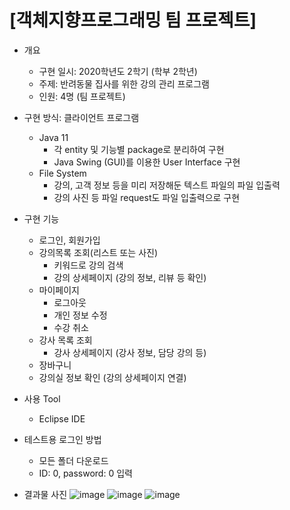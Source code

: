 # [객체지향프로그래밍 팀 프로젝트]

* 개요
  + 구현 일시: 2020학년도 2학기 (학부 2학년)
  + 주제: 반려동물 집사를 위한 강의 관리 프로그램
  + 인원: 4명 (팀 프로젝트)

* 구현 방식: 클라이언트 프로그램
    + Java 11
      + 각 entity 및 기능별 package로 분리하여 구현
      + Java Swing (GUI)를 이용한 User Interface 구현
    + File System
      + 강의, 고객 정보 등을 미리 저장해둔 텍스트 파일의 파일 입출력
      + 강의 사진 등 파일 request도 파일 입출력으로 구현

* 구현 기능
    + 로그인, 회원가입
    + 강의목록 조회(리스트 또는 사진)
        + 키워드로 강의 검색
        + 강의 상세페이지 (강의 정보, 리뷰 등 확인)
    + 마이페이지
        + 로그아웃
        + 개인 정보 수정
        + 수강 취소
    + 강사 목록 조회
        + 강사 상세페이지 (강사 정보, 담당 강의 등)
    + 장바구니
    + 강의실 정보 확인 (강의 상세페이지 연결)


* 사용 Tool
    + Eclipse IDE
 
* 테스트용 로그인 방법
    + 모든 폴더 다운로드
    + ID: 0, password: 0 입력
 
* 결과물 사진
![image](https://github.com/user-attachments/assets/0d162c38-ed97-41ab-b947-f6e593816e56)
![image](https://github.com/user-attachments/assets/779c4f45-d08f-4eed-b3db-8a4b73a838c9)
![image](https://github.com/user-attachments/assets/31414034-6448-4dfa-8c1f-6c574bdffce5)
